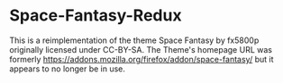 # Space-Fantasy-Redux
This is a reimplementation of the theme Space Fantasy by fx5800p originally licensed under CC-BY-SA. The Theme's homepage URL was formerly https://addons.mozilla.org/firefox/addon/space-fantasy/ but it appears to no longer be in use.

